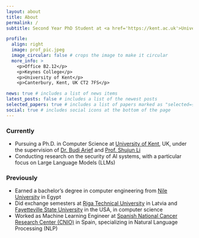 ```yaml
---
layout: about
title: About
permalink: /
subtitle: Second Year PhD Student at <a href='https://kent.ac.uk'>University of Kent</a>, focusing on privacy and security of Large Language Models (LLMs).

profile:
  align: right
  image: prof_pic.jpeg
  image_circular: false # crops the image to make it circular
  more_info: >
    <p>Office B2.12</p>
    <p>Keynes College</p>
    <p>University of Kent</p>
    <p>Canterbury, Kent, UK CT2 7FS</p>

news: true # includes a list of news items
latest_posts: false # includes a list of the newest posts
selected_papers: true # includes a list of papers marked as "selected={true}"
social: true # includes social icons at the bottom of the page
---
```


### Currently

- Pursuing a Ph.D. in Computer Science at [University of Kent](https://kent.ac.uk), UK, under the supervision of [Dr. Budi Arief](https://www.kent.ac.uk/school-of-computing/people/3056/arief-budi) and [Prof. Shujun Li](https://www.hooklee.com/)
- Conducting research on the security of AI systems, with a particular focus on Large Language Models (LLMs)


### Previously

- Earned a bachelor’s degree in computer engineering from [Nile University](https://nu.edu.eg) in Egypt
- Did exchange semesters at [Riga Technical University](https://rtu.lv) in Latvia and [Fayetteville State University](https://www.uncfsu.edu/) in the USA, in computer science
- Worked as Machine Learning Engineer at [Spanish National Cancer Research Center (CNIO)](https://cnio.es/en) in Spain, specializing in Natural Language Processing (NLP)

